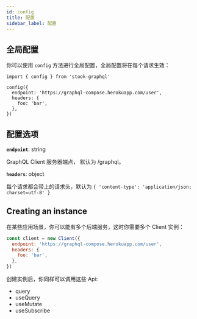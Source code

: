 ```yaml
---
id: config
title: 配置
sidebar_label: 配置
---
```


## 全局配置

你可以使用 `config` 方法进行全局配置，全局配置将在每个请求生效：

```tsx
import { config } from 'stook-graphql'

config({
  endpoint: 'https://graphql-compose.herokuapp.com/user',
  headers: {
    foo: 'bar',
  },
})
```

## 配置选项

**`endpoint`**: string

GraphQL Client 服务器端点， 默认为 /graphql。

**`headers`**: object

每个请求都会带上的请求头，默认为 `{ 'content-type': 'application/json; charset=utf-8' }`

## Creating an instance

在某些应用场景，你可以能有多个后端服务，这时你需要多个 Client 实例：

```js
const client = new Client({
  endpoint: 'https://graphql-compose.herokuapp.com/user',
  headers: {
    foo: 'bar',
  },
})
```

创建实例后，你同样可以调用这些 Api:

- query
- useQuery
- useMutate
- useSubscribe
